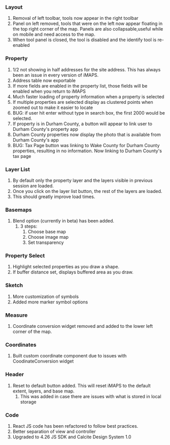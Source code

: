 ### Layout
1. Removal of left toolbar, tools now appear in the right toolbar
2. Panel on left removed, tools that were on the left now appear floating in the top right corner of the map. Panels are also collapsable,useful while on mobile and need access to the map.
3. When tool panel is closed, the tool is disabled and the identify tool is re-enabled

### Property
1. 1/2 not showing in half addresses for the site address.  This has always been an issue in every version of iMAPS.  
2. Address table now exportable
3. If more fields are enabled in the property list, those fields will be enabled when you return to iMAPS
4. Much faster loading of property information when a property is selected
5. If multiple properties are selected display as clustered points when zoomed out to make it easier to locate
6. BUG: if user hit enter without type in search box, the first 2000 would be selected.
7. If property is in Durham County, a button will appear to link user to Durham County's property app
8. Durham County properties now display the photo that is available from Durham County's app
9. BUG: Tax Page button was linking to Wake County for Durham County properties, resulting in no information.  Now linking to Durham County's tax page 

### Layer List
1. By default only the property layer and the layers visible in previous session are loaded.
2. Once you click on the layer list button, the rest of the layers are loaded.
3. This should greatly improve load times.

### Basemaps
1. Blend option (currently in beta) has been added.  
   1. 3 steps:
      1. Choose base map
      2. Choose image map
      3. Set transparency

### Property Select
1. Highlight selected properties as you draw a shape.
2. If buffer distance set, displays buffered area as you draw.

### Sketch
1. More customization of symbols
2. Added more marker symbol options

### Measure
1. Coordinate conversion widget removed and  added to the lower left corner of the map.

### Coordinates
1. Built custom coordinate component due to issues with CoodinateConversion widget

### Header
1. Reset to default button added.  This will reset iMAPS to the default extent, layers, and base  map.
   1. This was added in case there are issues with what is stored in local storage

### Code
1. React JS code has been refactored to follow best practices.
2. Better separation of view and controller
3. Upgraded to 4.26 JS SDK and Calcite Design System 1.0



